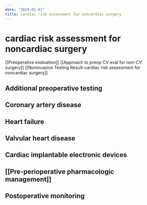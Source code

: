 ```yaml
---
date: "2024-01-01"
title: cardiac risk assessment for noncardiac surgery
---
```


# cardiac risk assessment for noncardiac surgery

[[Preoperative evaluation]]
[[Approach to preop CV eval for non-CV surgery]]
[[Noninvasive Testing Result-cardiac risk assessment for noncardiac surgery]]
## Additional preoperative testing
## Coronary artery disease
## Heart failure
## Valvular heart disease
## Cardiac implantable electronic devices
## [[Pre-perioperative pharmacologic management]]
## Postoperative monitoring
